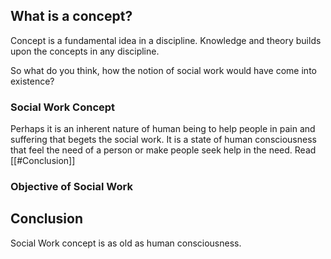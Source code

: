 ## What is a concept?
Concept is a fundamental idea in a discipline. Knowledge and theory builds upon the concepts in any discipline.

So what do you think, how the notion of social work would have come into existence?
### Social Work Concept
Perhaps it is an inherent nature of human being to help people in pain and suffering that begets the social work. It is a state of human consciousness that feel the need of a person or make people seek help in the need. Read [[#Conclusion]]

### Objective of Social Work

## Conclusion
Social Work concept is as old as human consciousness.
